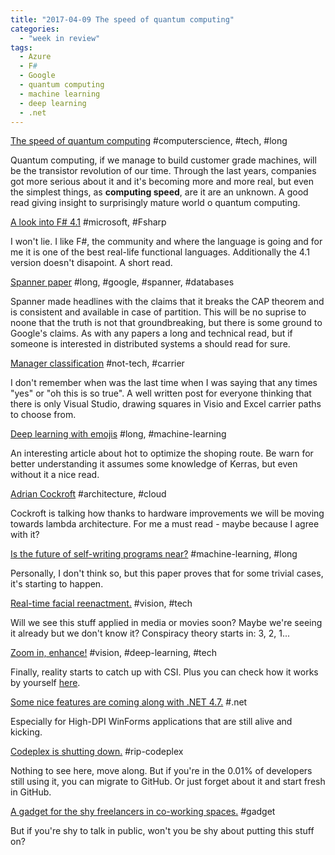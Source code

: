 ```yaml
---
title: "2017-04-09 The speed of quantum computing"
categories:
  - "week in review"
tags:
  - Azure
  - F#
  - Google
  - quantum computing
  - machine learning
  - deep learning
  - .net
---
```



[The speed of quantum computing](https://arstechnica.com/science/2017/04/the-route-to-high-speed-quantum-computing-is-paved-with-error/)		#computerscience, #tech, #long

Quantum computing, if we manage to build customer grade machines, will be the transistor revolution of our time. Through the last years, companies got more serious about it and it's becoming more and more real, but even the simplest things, as **computing speed**, are it are an unknown. A good read giving insight to surprisingly mature world o quantum computing. 

[A look into F# 4.1](https://www.infoq.com/articles/FSharp-4.1)		#microsoft, #Fsharp

I won't lie. I like F#, the community and where the language is going and for me it is one of the best real-life functional languages. Additionally the 4.1 version doesn't disapoint. A short read.

[Spanner paper](https://static.googleusercontent.com/media/research.google.com/en//pubs/archive/45855.pdf)	#long, #google, #spanner, #databases

Spanner made headlines with the claims that it breaks the CAP theorem and is consistent and available in case of partition. This will be no suprise to noone that the truth is not that groundbreaking, but there is some ground to Google's claims. As with any papers a long and technical read, but if someone is interested in distributed systems a should read for sure. 

[Manager classification](http://no-kill-switch.ghost.io/my-notes-on-looking-for-software-engineering-manager-job/)	#not-tech, #carrier 

I don't remember when was the last time when I was saying that any times "yes" or "oh this is so true". A well written post for everyone thinking that there is only Visual Studio, drawing squares in Visio and Excel carrier paths to choose from.

[Deep learning with emojis](https://tech.instacart.com/deep-learning-with-emojis-not-math-660ba1ad6cdc)	#long, #machine-learning

An interesting article about hot to optimize the shoping route. Be warn for better understanding it assumes some knowledge of Kerras, but even without it a nice read. 

[Adrian Cockroft](http://highscalability.com/blog/2017/3/27/faster-networks-cheaper-messages-microservices-functions-edg.html)	#architecture, #cloud

Cockroft is talking how thanks to hardware improvements we will be moving towards lambda architecture. For me a must read -  maybe because I agree with it?

[Is the future of self-writing programs near?](https://openreview.net/pdf?id=ByldLrqlx) #machine-learning, #long

Personally, I don't think so, but this paper proves that for some trivial cases, it's starting to happen.

[Real-time facial reenactment.](http://www.graphics.stanford.edu/~niessner/thies2016face.html) #vision, #tech

Will we see this stuff applied in media or movies soon? Maybe we're seeing it already but we don't know it? Conspiracy theory starts in: 3, 2, 1...

[Zoom in, enhance!](http://www.dailymail.co.uk/sciencetech/article-4201838/Google-reveals-photo-enhancement-tool-sharpen-snaps.html) #vision, #deep-learning, #tech

Finally, reality starts to catch up with CSI. Plus you can check how it works by yourself [here](https://github.com/alexjc/neural-enhance).

[Some nice features are coming along with .NET 4.7.](https://blogs.msdn.microsoft.com/dotnet/2017/04/05/announcing-the-net-framework-4-7/) #.net

Especially for High-DPI WinForms applications that are still alive and kicking.

[Codeplex is shutting down.](https:/blogs.msdn.microsoft.com/bharry/2017/03/31/shutting-down-codeplex/) #rip-codeplex

Nothing to see here, move along. But if you're in the 0.01% of developers still using it, you can migrate to GitHub. Or just forget about it and start fresh in GitHub.

[A gadget for the shy freelancers in co-working spaces.](http://gethushme.com/) #gadget

But if you're shy to talk in public, won't you be shy about putting this stuff on?